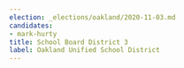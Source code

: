 ```yaml
---
election: _elections/oakland/2020-11-03.md
candidates:
- mark-hurty
title: School Board District 3
label: Oakland Unified School District
---
```

